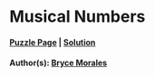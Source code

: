 # Musical Numbers

#### [Puzzle Page](https://www.peapuzzlehunt.com/2-4-musical-numbers) | [Solution](2.4.pdf)
#### Author(s): [Bryce Morales](../../../../search.html?q=Bryce+Morales)

